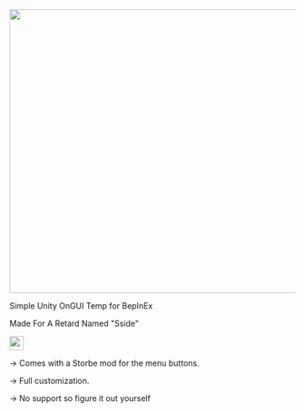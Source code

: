 <img src="https://files.catbox.moe/5lf25s.png" style=" width:1000px; height:500px;"/>
<p>Simple Unity OnGUI Temp for BepInEx</p>
<p>Made For A Retard Named "Sside"<p>
<img src="https://i.pinimg.com/474x/26/95/77/269577a403d70a63b3ce0fba30f9e5e3.jpg" style=" width:25px; height:25px;"/>

<p>-> Comes with a Storbe mod for the menu buttons.</p>
<p>-> Full customization.</p>
<p>-> No support so figure it out yourself </p>

